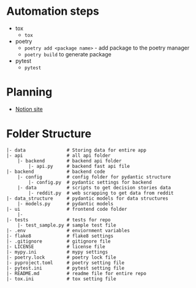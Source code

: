 # Automation steps
* tox
  * `tox`
* poetry
  * `poetry add <package name>` - add package to the poetry manager
  * `poetry build` to generate package
* pytest
  * `pytest`

# Planning
* [Notion site](https://www.notion.so/panzoto/12d889efe8c280d98b68ef6c6ce2293a?v=12d889efe8c281a1a45a000c80a63373)

# Folder Structure
```
|- data               # Storing data for entire app
|- api                # all api folder
    |- backend        # backend api folder
        |- api.py     # backend fast api file
|- backend            # backend code 
    |- config         # config folder for pydantic structure
        |- config.py  # pydantic settings for backend
    |- data           # scripts to get decision stories data
        |- reddit.py  # web scrapping to get data from reddit
|- data_structure     # pydantic models for data structures
    |- models.py      # pydantic models
|- ui                 # frontend code folder
    |- 
|- tests              # tests for repo
    |- test_sample.py # sample test file
|- .env               # enviornment variables
|- flake8             # flake8 settings
|- .gitignore         # gitignore file
|- LICENSE            # license file
|- mypy.ini           # mypy settings
|- poetry.lock        # poetry lock file
|- pyproject.toml     # poetry setting file
|- pytest.ini         # pytest setting file
|- README.md          # readme file for entire repo
|- tox.ini            # tox setting file
```